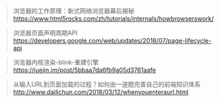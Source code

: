 >浏览器的工作原理：新式网络浏览器幕后揭秘
https://www.html5rocks.com/zh/tutorials/internals/howbrowserswork/

> 浏览器页面声明周期API
https://developers.google.com/web/updates/2018/07/page-lifecycle-api

> 浏览器内核渲染-blink-重建引擎
https://juejin.im/post/5bbaa7da6fb9a05d3761aafe

> 从输入URL到页面加载的过程？如何由一道题完善自己的前端知识体系 
http://www.dailichun.com/2018/03/12/whenyouenteraurl.html